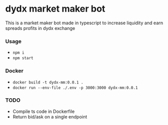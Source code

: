 # dydx market maker bot

This is a market maker bot made in typescript to increase liquidity and earn spreads profits in dydx exchange

### Usage

- `npm i`
- `npm start`

### Docker

- `docker build -t dydx-mm:0.0.1 .`
- `docker run --env-file ./.env -p 3000:3000 dydx-mm:0.0.1`

### TODO

 - Compile ts code in Dockerfile
 - Return bid/ask on a single endpoint